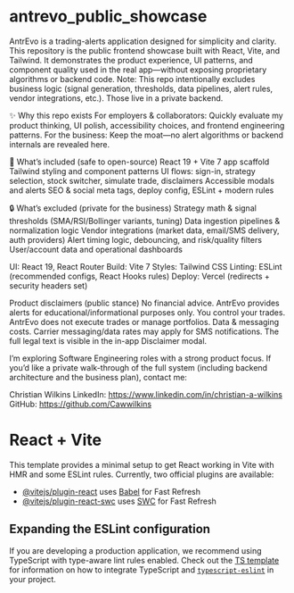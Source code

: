 # antrevo_public_showcase
AntrEvo is a trading-alerts application designed for simplicity and clarity.
This repository is the public frontend showcase built with React, Vite, and Tailwind. It demonstrates the product experience, UI patterns, and component quality used in the real app—without exposing proprietary algorithms or backend code.
Note: This repo intentionally excludes business logic (signal generation, thresholds, data pipelines, alert rules, vendor integrations, etc.). Those live in a private backend.

✨ Why this repo exists
For employers & collaborators: Quickly evaluate my product thinking, UI polish, accessibility choices, and frontend engineering patterns.
For the business: Keep the moat—no alert algorithms or backend internals are revealed here.


🚀 What’s included (safe to open-source)
React 19 + Vite 7 app scaffold
Tailwind styling and component patterns
UI flows: sign-in, strategy selection, stock switcher, simulate trade, disclaimers
Accessible modals and alerts
SEO & social meta tags, deploy config, ESLint + modern rules


🔒 What’s excluded (private for the business)
Strategy math & signal thresholds (SMA/RSI/Bollinger variants, tuning)
Data ingestion pipelines & normalization logic
Vendor integrations (market data, email/SMS delivery, auth providers)
Alert timing logic, debouncing, and risk/quality filters
User/account data and operational dashboards

UI: React 19, React Router
Build: Vite 7
Styles: Tailwind CSS
Linting: ESLint (recommended configs, React Hooks rules)
Deploy: Vercel (redirects + security headers set)


Product disclaimers (public stance)
No financial advice. AntrEvo provides alerts for educational/informational purposes only.
You control your trades. AntrEvo does not execute trades or manage portfolios.
Data & messaging costs. Carrier messaging/data rates may apply for SMS notifications.
The full legal text is visible in the in-app Disclaimer modal.

I’m exploring Software Engineering roles with a strong product focus.
If you’d like a private walk-through of the full system (including backend architecture and the business plan), contact me:

Christian Wilkins 
LinkedIn: https://www.linkedin.com/in/christian-a-wilkins
GitHub: https://github.com/Cawwilkins

# React + Vite
This template provides a minimal setup to get React working in Vite with HMR and some ESLint rules.
Currently, two official plugins are available:
- [@vitejs/plugin-react](https://github.com/vitejs/vite-plugin-react/blob/main/packages/plugin-react) uses [Babel](https://babeljs.io/) for Fast Refresh
- [@vitejs/plugin-react-swc](https://github.com/vitejs/vite-plugin-react/blob/main/packages/plugin-react-swc) uses [SWC](https://swc.rs/) for Fast Refresh
## Expanding the ESLint configuration
If you are developing a production application, we recommend using TypeScript with type-aware lint rules enabled. Check out the [TS template](https://github.com/vitejs/vite/tree/main/packages/create-vite/template-react-ts) for information on how to integrate TypeScript and [`typescript-eslint`](https://typescript-eslint.io) in your project.
